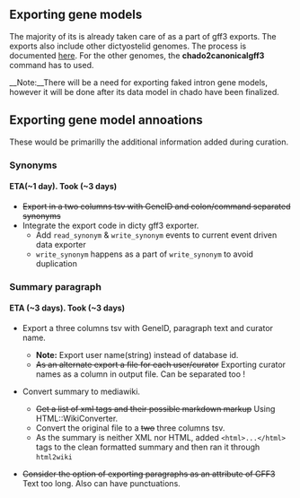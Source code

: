 ## Exporting gene models
The majority of its is already taken care of as a part of gff3 exports. The exports also include other dictyostelid genomes. 
The process is documented [here](http://dictybase.github.io/blog/2013/03/06/exporting-discoideum-annotations/). For the other genomes, the __chado2canonicalgff3__ command has to used.

__Note:__There will be a need for exporting faked intron gene models, however it will be done after its data model in chado have been finalized.

## Exporting gene model annoations
These would be primarilly the additional information added during curation.

### Synonyms
#### ETA(~1 day). Took (~3 days)
* ~~Export in a two columns tsv with GeneID and colon/command separated synonyms~~
* Integrate the export code in dicty gff3 exporter.
   * Add `read_synonym` & `write_synonym` events to current event driven data exporter
   * `write_synonym` happens as a part of `write_synonym` to avoid duplication

### Summary paragraph
#### ETA (~3 days). Took (~3 days)
* Export a three columns tsv with GeneID, paragraph text and curator name.
  *  __Note:__ Export user name(string) instead of database id.
  * ~~As an alternate export a file for each user/curator~~ Exporting curator names as a column in output file. Can be separated too !

* Convert summary to mediawiki.
  * ~~Get a list of xml tags and their possible markdown markup~~ Using HTML::WikiConverter.
  * Convert the original file to a ~~two~~ three columns tsv.
  * As the summary is neither XML nor HTML, added `<html>...</html>` tags to the clean formatted summary and then ran it through `html2wiki`

* ~~Consider the option of exporting paragraphs as an attribute of GFF3~~ Text too long. Also can have punctuations.
